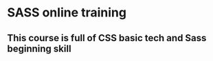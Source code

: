 <h1>SASS online training</h1>
<h2>This course is full of CSS basic tech and Sass beginning skill </h2>

